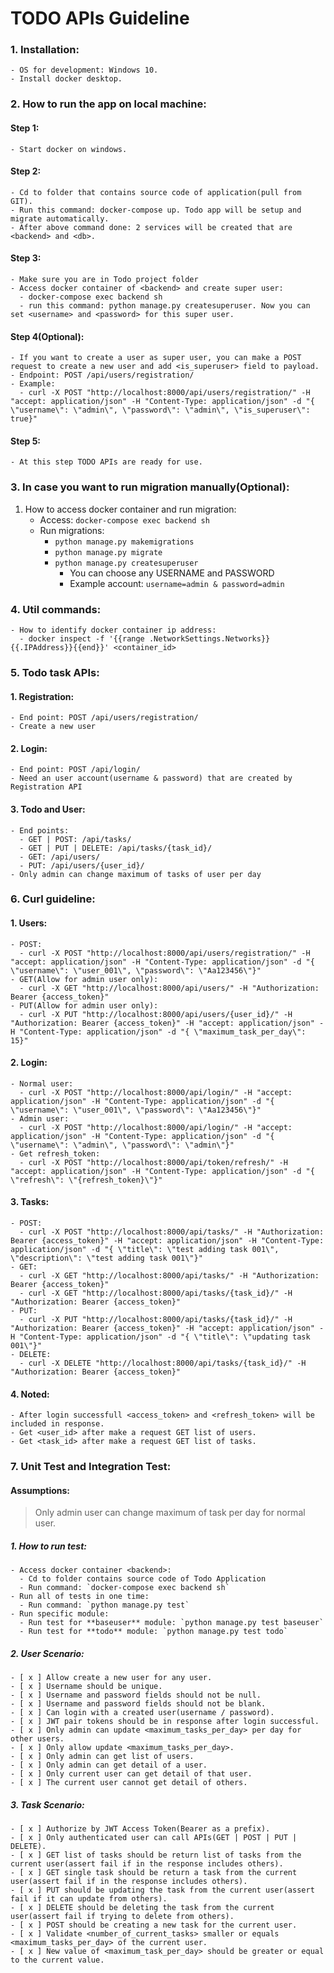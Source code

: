 # TODO APIs Guideline

### 1. Installation:

    - OS for development: Windows 10.
    - Install docker desktop.

### 2. How to run the app on local machine:

#### Step 1:

    - Start docker on windows.

#### Step 2:

    - Cd to folder that contains source code of application(pull from GIT).
    - Run this command: docker-compose up. Todo app will be setup and migrate automatically.
    - After above command done: 2 services will be created that are <backend> and <db>.

#### Step 3:

    - Make sure you are in Todo project folder
    - Access docker container of <backend> and create super user:
      - docker-compose exec backend sh
      - run this command: python manage.py createsuperuser. Now you can set <username> and <password> for this super user.

#### Step 4(Optional):

    - If you want to create a user as super user, you can make a POST request to create a new user and add <is_superuser> field to payload.
    - Endpoint: POST /api/users/registration/
    - Example:
      - curl -X POST "http://localhost:8000/api/users/registration/" -H "accept: application/json" -H "Content-Type: application/json" -d "{ \"username\": \"admin\", \"password\": \"admin\", \"is_superuser\": true}"

#### Step 5:

    - At this step TODO APIs are ready for use.

### 3. In case you want to run migration manually(Optional):

1.  How to access docker container and run migration:
    - Access: `docker-compose exec backend sh`
    - Run migrations:
      - `python manage.py makemigrations`
      - `python manage.py migrate`
      - `python manage.py createsuperuser`
        - You can choose any USERNAME and PASSWORD
        - Example account: `username=admin & password=admin`

### 4. Util commands:

    - How to identify docker container ip address:
      - docker inspect -f '{{range .NetworkSettings.Networks}}{{.IPAddress}}{{end}}' <container_id>

### 5. Todo task APIs:

#### 1. Registration:

    - End point: POST /api/users/registration/
    - Create a new user

#### 2. Login:

    - End point: POST /api/login/
    - Need an user account(username & password) that are created by Registration API

#### 3. Todo and User:

    - End points:
      - GET | POST: /api/tasks/
      - GET | PUT | DELETE: /api/tasks/{task_id}/
      - GET: /api/users/
      - PUT: /api/users/{user_id}/
    - Only admin can change maximum of tasks of user per day

### 6. Curl guideline:

#### 1. Users:

    - POST:
      - curl -X POST "http://localhost:8000/api/users/registration/" -H "accept: application/json" -H "Content-Type: application/json" -d "{ \"username\": \"user_001\", \"password\": \"Aa123456\"}"
    - GET(Allow for admin user only):
      - curl -X GET "http://localhost:8000/api/users/" -H "Authorization: Bearer {access_token}"
    - PUT(Allow for admin user only):
      - curl -X PUT "http://localhost:8000/api/users/{user_id}/" -H "Authorization: Bearer {access_token}" -H "accept: application/json" -H "Content-Type: application/json" -d "{ \"maximum_task_per_day\": 15}"

#### 2. Login:

    - Normal user:
      - curl -X POST "http://localhost:8000/api/login/" -H "accept: application/json" -H "Content-Type: application/json" -d "{ \"username\": \"user_001\", \"password\": \"Aa123456\"}"
    - Admin user:
      - curl -X POST "http://localhost:8000/api/login/" -H "accept: application/json" -H "Content-Type: application/json" -d "{ \"username\": \"admin\", \"password\": \"admin\"}"
    - Get refresh_token:
      - curl -X POST "http://localhost:8000/api/token/refresh/" -H "accept: application/json" -H "Content-Type: application/json" -d "{ \"refresh\": \"{refresh_token}\"}"

#### 3. Tasks:

    - POST:
      - curl -X POST "http://localhost:8000/api/tasks/" -H "Authorization: Bearer {access_token}" -H "accept: application/json" -H "Content-Type: application/json" -d "{ \"title\": \"test adding task 001\", \"description\": \"test adding task 001\"}"
    - GET:
      - curl -X GET "http://localhost:8000/api/tasks/" -H "Authorization: Bearer {access_token}"
      - curl -X GET "http://localhost:8000/api/tasks/{task_id}/" -H "Authorization: Bearer {access_token}"
    - PUT:
      - curl -X PUT "http://localhost:8000/api/tasks/{task_id}/" -H "Authorization: Bearer {access_token}" -H "accept: application/json" -H "Content-Type: application/json" -d "{ \"title\": \"updating task 001\"}"
    - DELETE:
      - curl -X DELETE "http://localhost:8000/api/tasks/{task_id}/" -H "Authorization: Bearer {access_token}"

#### 4. Noted:

    - After login successfull <access_token> and <refresh_token> will be included in response.
    - Get <user_id> after make a request GET list of users.
    - Get <task_id> after make a request GET list of tasks.

### 7. Unit Test and Integration Test:

#### Assumptions:

> Only admin user can change maximum of task per day for normal user.

##### 1. How to run test:

    - Access docker container <backend>:
      - Cd to folder contains source code of Todo Application
      - Run command: `docker-compose exec backend sh`
    - Run all of tests in one time:
      - Run command: `python manage.py test`
    - Run specific module:
      - Run test for **baseuser** module: `python manage.py test baseuser`
      - Run test for **todo** module: `python manage.py test todo`

##### 2. User Scenario:

    - [ x ] Allow create a new user for any user.
    - [ x ] Username should be unique.
    - [ x ] Username and password fields should not be null.
    - [ x ] Username and password fields should not be blank.
    - [ x ] Can login with a created user(username / password).
    - [ x ] JWT pair tokens should be in response after login successful.
    - [ x ] Only admin can update <maximum_tasks_per_day> per day for other users.
    - [ x ] Only allow update <maximum_tasks_per_day>.
    - [ x ] Only admin can get list of users.
    - [ x ] Only admin can get detail of a user.
    - [ x ] Only current user can get detail of that user.
    - [ x ] The current user cannot get detail of others.

##### 3. Task Scenario:

    - [ x ] Authorize by JWT Access Token(Bearer as a prefix).
    - [ x ] Only authenticated user can call APIs(GET | POST | PUT | DELETE).
    - [ x ] GET list of tasks should be return list of tasks from the current user(assert fail if in the response includes others).
    - [ x ] GET single task should be return a task from the current user(assert fail if in the response includes others).
    - [ x ] PUT should be updating the task from the current user(assert fail if it can update from others).
    - [ x ] DELETE should be deleting the task from the current user(assert fail if trying to delete from others).
    - [ x ] POST should be creating a new task for the current user.
    - [ x ] Validate <number_of_current_tasks> smaller or equals <maximum_tasks_per_day> of the current user.
    - [ x ] New value of <maximum_task_per_day> should be greater or equal to the current value.

